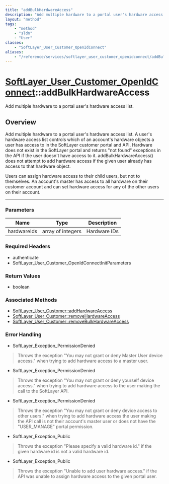 ```yaml
---
title: "addBulkHardwareAccess"
description: "Add multiple hardware to a portal user's hardware access list. A user's hardware access list controls which of an accoun... "
layout: "method"
tags:
    - "method"
    - "sldn"
    - "User"
classes:
    - "SoftLayer_User_Customer_OpenIdConnect"
aliases:
    - "/reference/services/softlayer_user_customer_openidconnect/addBulkHardwareAccess"
---
```

# [SoftLayer_User_Customer_OpenIdConnect](/reference/services/SoftLayer_User_Customer_OpenIdConnect)::addBulkHardwareAccess


Add multiple hardware to a portal user's hardware access list.


## Overview 
Add multiple hardware to a portal user's hardware access list. A user's hardware access list controls which of an account's hardware objects a user has access to in the SoftLayer customer portal and API. Hardware does not exist in the SoftLayer portal and returns "not found" exceptions in the API if the user doesn't have access to it. addBulkHardwareAccess() does not attempt to add hardware access if the given user already has access to that hardware object. 

Users can assign hardware access to their child users, but not to themselves. An account's master has access to all hardware on their customer account and can set hardware access for any of the other users on their account. 

-----

### Parameters 
|Name | Type | Description |
| --- | --- | --- |
|hardwareIds| array of integers| Hardware IDs|


### Required Headers
* authenticate
* SoftLayer_User_Customer_OpenIdConnectInitParameters


### Return Values
* boolean


### Associated Methods

*  [SoftLayer_User_Customer::addHardwareAccess](/reference/services/SoftLayer_User_Customer/addHardwareAccess )
*  [SoftLayer_User_Customer::removeHardwareAccess](/reference/services/SoftLayer_User_Customer/removeHardwareAccess )
*  [SoftLayer_User_Customer::removeBulkHardwareAccess](/reference/services/SoftLayer_User_Customer/removeBulkHardwareAccess )



### Error Handling

* SoftLayer_Exception_PermissionDenied 

> Throws the exception "You may not grant or deny Master User device access." when trying to add hardware access to a master user. 

* SoftLayer_Exception_PermissionDenied 

> Throws the exception "You may not grant or deny yourself device access." when trying to add hardware access to the user making the call to the SoftLayer API. 

* SoftLayer_Exception_PermissionDenied 

> Throws the exception "You may not grant or deny device access to other users." when trying to add hardware access the user making the API call is not their account's master user or does not have the "USER_MANAGE" portal permission. 

* SoftLayer_Exception_Public 

> Throws the exception "Please specify a valid hardware id." if the given hardware id is not a valid hardware id. 

* SoftLayer_Exception_Public 

> Throws the exception "Unable to add user hardware access." if the API was unable to assign hardware access to the given portal user. 



